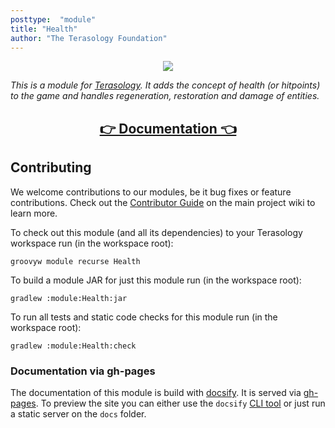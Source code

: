 ```yaml
---
posttype:  "module"  
title: "Health"
author: "The Terasology Foundation"
---
```

<div align="center">
<img src="./docs/_media/banner.png">
</div>

_This is a module for [Terasology].
It adds the concept of health (or hitpoints) to the game and handles regeneration, restoration and damage of entities._

<h2 align="center"><a href="https://terasology.github.io/Health">👉 Documentation 👈</a></h2>

## Contributing

We welcome contributions to our modules, be it bug fixes or feature contributions. 
Check out the [Contributor Guide][contributor-guide] on the main project wiki to learn more.

To check out this module (and all its dependencies) to your Terasology workspace run (in the workspace root):

```
groovyw module recurse Health
```

To build a module JAR for just this module run (in the workspace root):

```
gradlew :module:Health:jar
```

To run all tests and static code checks for this module run (in the workspace root):

```
gradlew :module:Health:check
```

### Documentation via gh-pages

The documentation of this module is build with [docsify]. 
It is served via [gh-pages].
To preview the site you can either use the `docsify` [CLI tool](https://github.com/docsifyjs/docsify-cli) or just run a static server on the `docs` folder.

<!-- References -->
[Terasology]: https://github.com/MovingBlocks/Terasology
[gh-pages]: https://pages.github.com/
[docsify]: https://docsify.js.org/#/
[contributor-guide]: https://github.com/MovingBlocks/Terasology/wiki/Contributor-Quick-Start
